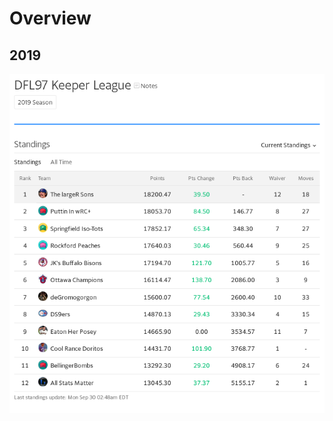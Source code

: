 # Overview

## 2019
![Flags Fly Forever](https://github.com/colindouglas/fantasy-baseball/blob/master/2019-win.png)

